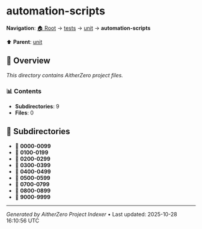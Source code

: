 # automation-scripts

**Navigation**: [🏠 Root](../../../index.md) → [tests](../../index.md) → [unit](../index.md) → **automation-scripts**

⬆️ **Parent**: [unit](../index.md)

## 📖 Overview

*This directory contains AitherZero project files.*

### 📊 Contents

- **Subdirectories**: 9
- **Files**: 0

## 📁 Subdirectories

- 📂 **0000-0099**
- 📂 **0100-0199**
- 📂 **0200-0299**
- 📂 **0300-0399**
- 📂 **0400-0499**
- 📂 **0500-0599**
- 📂 **0700-0799**
- 📂 **0800-0899**
- 📂 **9000-9999**

---

*Generated by AitherZero Project Indexer* • Last updated: 2025-10-28 16:10:56 UTC

